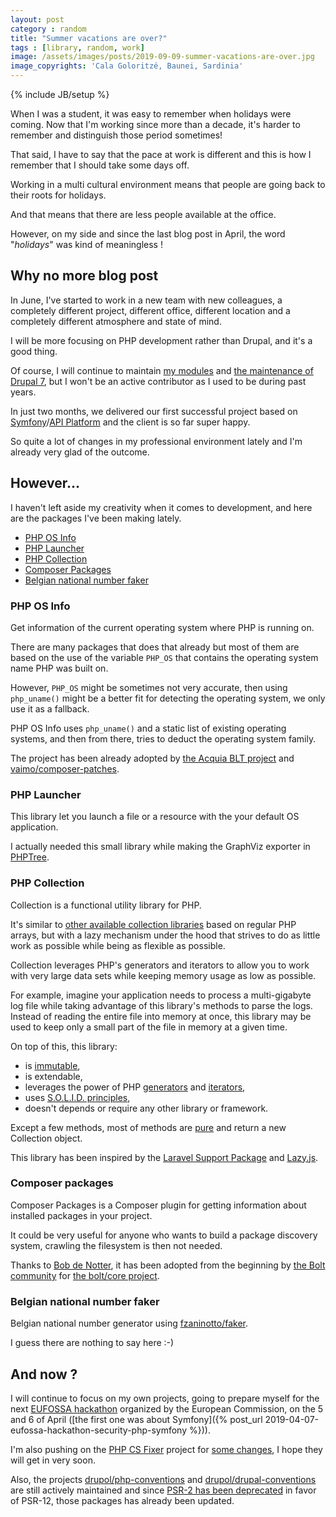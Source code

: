 ```yaml
---
layout: post
category : random
title: "Summer vacations are over?"
tags : [library, random, work]
image: /assets/images/posts/2019-09-09-summer-vacations-are-over.jpg
image_copyrights: 'Cala Goloritzé, Baunei, Sardinia'
---
```

{% include JB/setup %}

When I was a student, it was easy to remember when holidays were coming.
Now that I'm working since more than a decade, it's harder to remember and distinguish those period sometimes!

That said, I have to say that the pace at work is different and this is how I remember that I should take some days off.

Working in a multi cultural environment means that people are going back to their roots for holidays.

And that means that there are less people available at the office.

However, on my side and since the last blog post in April, the word "_holidays_" was kind of meaningless !

<!--break-->

## Why no more blog post

In June, I've started to work in a new team with new colleagues, a completely different project, different office, 
different location and a completely different atmosphere and state of mind.

I will be more focusing on PHP development rather than Drupal, and it's a good thing.

Of course, I will continue to maintain [my modules](https://www.drupal.org/u/pol) and [the maintenance of Drupal 7](https://groups.drupal.org/node/521072),
but I won't be an active contributor as I used to be during past years.

In just two months, we delivered our first successful project based on [Symfony](https://symfony.com/)/[API Platform](https://api-platform.com/) and the client is so far super happy.

So quite a lot of changes in my professional environment lately and I'm already very glad of the outcome.

## However...

I haven't left aside my creativity when it comes to development, and here are the packages I've been making lately.

* [PHP OS Info](https://github.com/drupol/phposinfo)
* [PHP Launcher](https://github.com/drupol/launcher)
* [PHP Collection](https://github.com/drupol/collection)
* [Composer Packages](https://github.com/drupol/composer-packages)
* [Belgian national number faker](https://github.com/drupol/belgian-national-number-faker)

### PHP OS Info

Get information of the current operating system where PHP is running on.

There are many packages that does that already but most of them are based on the use of the variable `PHP_OS` that 
contains the operating system name PHP was built on.

However, `PHP_OS` might be sometimes not very accurate, then using `php_uname()` might be a better fit for detecting the
operating system, we only use it as a fallback.

PHP OS Info uses `php_uname()` and a static list of existing operating systems, and then from there, tries to deduct the
operating system family.

The project has been already adopted by [the Acquia BLT project](https://packagist.org/packages/acquia/blt) and [vaimo/composer-patches](https://github.com/vaimo/composer-patches).

### PHP Launcher

This library let you launch a file or a resource with the your default OS application.

I actually needed this small library while making the GraphViz exporter in [PHPTree](https://github.com/drupol/phptree).

### PHP Collection

Collection is a functional utility library for PHP.

It's similar to [other available collection libraries](https://packagist.org/?query=collection) based on regular PHP
arrays, but with a lazy mechanism under the hood that strives to do as little work as possible while being as flexible
as possible.

Collection leverages PHP's generators and iterators to allow you to work with very large data sets while keeping memory
usage as low as possible.

For example, imagine your application needs to process a multi-gigabyte log file while taking advantage of this
library's methods to parse the logs.
Instead of reading the entire file into memory at once, this library may be used to keep only a small part of the file
in memory at a given time.

On top of this, this library:
 * is [immutable](https://en.wikipedia.org/wiki/Immutable_object),
 * is extendable,
 * leverages the power of PHP [generators](https://www.php.net/manual/en/class.generator.php) and [iterators](https://www.php.net/manual/en/class.iterator.php),
 * uses [S.O.L.I.D. principles](https://en.wikipedia.org/wiki/SOLID),
 * doesn't depends or require any other library or framework.

Except a few methods, most of methods are [pure](https://en.wikipedia.org/wiki/Pure_function) and return a
new Collection object.

This library has been inspired by the [Laravel Support Package](https://github.com/illuminate/support) and
[Lazy.js](http://danieltao.com/lazy.js/).

### Composer packages

Composer Packages is a Composer plugin for getting information about installed packages in your project.

It could be very useful for anyone who wants to build a package discovery system, crawling the filesystem is then not
needed.

Thanks to [Bob de Notter](https://github.com/bobdenotter), it has been adopted from the beginning by [the Bolt community](https://bolt.cm/) for [the bolt/core project](https://github.com/bolt/core).

### Belgian national number faker

Belgian national number generator using [fzaninotto/faker](https://github.com/fzaninotto/Faker).

I guess there are nothing to say here :-)

## And now ?

I will continue to focus on my own projects, going to prepare myself for the next [EUFOSSA hackathon](https://eufossa.github.io/oss-hackathon-2019/) organized by the European Commission,
on the 5 and 6 of April ([the first one was about Symfony]({% post_url 2019-04-07-eufossa-hackathon-security-php-symfony %})).

I'm also pushing on the [PHP CS Fixer](https://github.com/FriendsOfPhp/PHP-CS-Fixer) project for [some changes](https://github.com/FriendsOfPHP/PHP-CS-Fixer/pulls?q=is%3Apr+is%3Aopen+sort%3Aupdated-desc+author%3Adrupol), I hope they will get in very soon.

Also, the projects [drupol/php-conventions](https://github.com/drupol/php-conventions) and [drupol/drupal-conventions](https://github.com/drupol/drupal-conventions) are still actively maintained and since
[PSR-2 has been deprecated](https://github.com/php-fig/fig-standards/pull/1184) in favor of PSR-12, those packages has already been updated.

